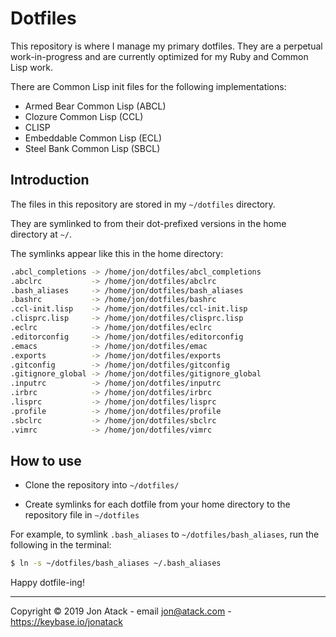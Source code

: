 # Dotfiles

This repository is where I manage my primary dotfiles. They are a perpetual work-in-progress and are currently optimized for my Ruby and Common Lisp work.

There are Common Lisp init files for the following implementations:

- Armed Bear Common Lisp (ABCL)
- Clozure Common Lisp (CCL)
- CLISP
- Embeddable Common Lisp (ECL)
- Steel Bank Common Lisp (SBCL)


## Introduction

The files in this repository are stored in my `~/dotfiles` directory.

They are symlinked to from their dot-prefixed versions in the home directory at `~/`.

The symlinks appear like this in the home directory:

```bash
.abcl_completions -> /home/jon/dotfiles/abcl_completions
.abclrc           -> /home/jon/dotfiles/abclrc
.bash_aliases     -> /home/jon/dotfiles/bash_aliases
.bashrc           -> /home/jon/dotfiles/bashrc
.ccl-init.lisp    -> /home/jon/dotfiles/ccl-init.lisp
.clisprc.lisp     -> /home/jon/dotfiles/clisprc.lisp
.eclrc            -> /home/jon/dotfiles/eclrc
.editorconfig     -> /home/jon/dotfiles/editorconfig
.emacs            -> /home/jon/dotfiles/emac
.exports          -> /home/jon/dotfiles/exports
.gitconfig        -> /home/jon/dotfiles/gitconfig
.gitignore_global -> /home/jon/dotfiles/gitignore_global
.inputrc          -> /home/jon/dotfiles/inputrc
.irbrc            -> /home/jon/dotfiles/irbrc
.lisprc           -> /home/jon/dotfiles/lisprc
.profile          -> /home/jon/dotfiles/profile
.sbclrc           -> /home/jon/dotfiles/sbclrc
.vimrc            -> /home/jon/dotfiles/vimrc
```

## How to use

- Clone the repository into `~/dotfiles/`

- Create symlinks for each dotfile from your home directory to the repository file in `~/dotfiles`

For example, to symlink `.bash_aliases` to `~/dotfiles/bash_aliases`, run the following in the terminal:

```bash
$ ln -s ~/dotfiles/bash_aliases ~/.bash_aliases
```

Happy dotfile-ing!

------------------------------------------------------------------------------

Copyright © 2019 Jon Atack - email jon@atack.com - https://keybase.io/jonatack

